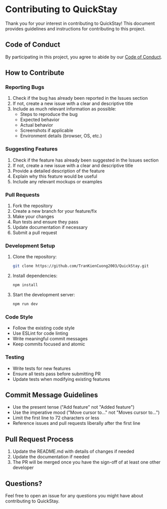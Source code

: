 # Contributing to QuickStay

Thank you for your interest in contributing to QuickStay! This document provides guidelines and instructions for contributing to this project.

## Code of Conduct

By participating in this project, you agree to abide by our [Code of Conduct](CODE_OF_CONDUCT.md).

## How to Contribute

### Reporting Bugs

1. Check if the bug has already been reported in the Issues section
2. If not, create a new issue with a clear and descriptive title
3. Include as much relevant information as possible:
   - Steps to reproduce the bug
   - Expected behavior
   - Actual behavior
   - Screenshots if applicable
   - Environment details (browser, OS, etc.)

### Suggesting Features

1. Check if the feature has already been suggested in the Issues section
2. If not, create a new issue with a clear and descriptive title
3. Provide a detailed description of the feature
4. Explain why this feature would be useful
5. Include any relevant mockups or examples

### Pull Requests

1. Fork the repository
2. Create a new branch for your feature/fix
3. Make your changes
4. Run tests and ensure they pass
5. Update documentation if necessary
6. Submit a pull request

### Development Setup

1. Clone the repository:

   ```bash
   git clone https://github.com/TranKienCuong2003/QuickStay.git
   ```

2. Install dependencies:

   ```bash
   npm install
   ```

3. Start the development server:
   ```bash
   npm run dev
   ```

### Code Style

- Follow the existing code style
- Use ESLint for code linting
- Write meaningful commit messages
- Keep commits focused and atomic

### Testing

- Write tests for new features
- Ensure all tests pass before submitting PR
- Update tests when modifying existing features

## Commit Message Guidelines

- Use the present tense ("Add feature" not "Added feature")
- Use the imperative mood ("Move cursor to..." not "Moves cursor to...")
- Limit the first line to 72 characters or less
- Reference issues and pull requests liberally after the first line

## Pull Request Process

1. Update the README.md with details of changes if needed
2. Update the documentation if needed
3. The PR will be merged once you have the sign-off of at least one other developer

## Questions?

Feel free to open an issue for any questions you might have about contributing to QuickStay.
